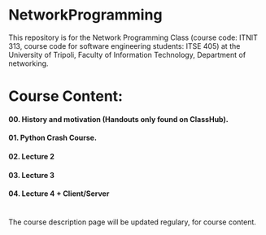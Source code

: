 # NetworkProgramming
This repository is for the Network Programming Class (course code: ITNIT 313, course code for software engineering students: ITSE 405) 
at the University of Tripoli, Faculty of Information Technology, Department of networking.

<h1>Course Content:
<h4>00. History and motivation (Handouts only found on ClassHub).
<h4>01. Python Crash Course.
<h4>02. Lecture 2
<h4>03. Lecture 3
<h4>04. Lecture 4 + Client/Server


#

The course description page will be updated regulary, for course content.
